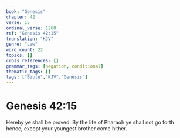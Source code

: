 ```yaml
---
book: "Genesis"
chapter: 42
verse: 15
ordinal_verse: 1268
ref: "Genesis 42:15"
translation: "KJV"
genre: "Law"
word_count: 22
topics: []
cross_references: []
grammar_tags: [negation, conditional]
thematic_tags: []
tags: ["Bible","KJV","Genesis"]
---
```


# Genesis 42:15

Hereby ye shall be proved: By the life of Pharaoh ye shall not go forth hence, except your youngest brother come hither.
